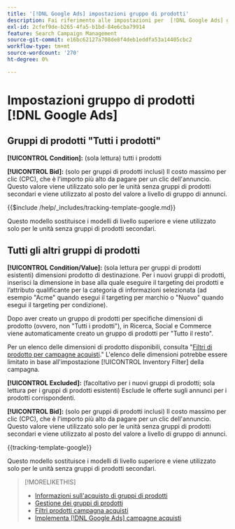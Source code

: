 ```yaml
---
title: '[!DNL Google Ads] impostazioni gruppo di prodotti'
description: Fai riferimento alle impostazioni per  [!DNL Google Ads] gruppi di prodotti acquisti.
exl-id: 2cfef9de-b265-4fa5-b1bd-84e6cba79914
feature: Search Campaign Management
source-git-commit: e16bc62127a708de8f4deb1eddfa53a14405cbc2
workflow-type: tm+mt
source-wordcount: '270'
ht-degree: 0%

---
```


# Impostazioni gruppo di prodotti [!DNL Google Ads]

## Gruppi di prodotti &quot;Tutti i prodotti&quot;

**[!UICONTROL Condition]:** (sola lettura) tutti i prodotti

**[!UICONTROL Bid]:** (solo per gruppi di prodotti inclusi) Il costo massimo per clic (CPC), che è l&#39;importo più alto da pagare per un clic dell&#39;annuncio. Questo valore viene utilizzato solo per le unità senza gruppi di prodotti secondari e viene utilizzato al posto del valore a livello di gruppo di annunci.

<!-- **[!UICONTROL Tracking Template]:** -->

{{$include /help/_includes/tracking-template-google.md}}

Questo modello sostituisce i modelli di livello superiore e viene utilizzato solo per le unità senza gruppi di prodotti secondari.

## Tutti gli altri gruppi di prodotti

**[!UICONTROL Condition/Value]:** (sola lettura per gruppi di prodotti esistenti) dimensioni prodotto di destinazione. Per i nuovi gruppi di prodotti, inserisci la dimensione in base alla quale eseguire il targeting dei prodotti e l’attributo qualificante per la categoria di informazioni selezionata (ad esempio &quot;Acme&quot; quando esegui il targeting per marchio o &quot;Nuovo&quot; quando esegui il targeting per condizione).

Dopo aver creato un gruppo di prodotti per specifiche dimensioni di prodotto (ovvero, non &quot;Tutti i prodotti&quot;), in Ricerca, Social e Commerce viene automaticamente creato un gruppo di prodotti per &quot;Tutto il resto&quot;.

Per un elenco delle dimensioni di prodotto disponibili, consulta &quot;[Filtri di prodotto per campagne acquisti](/help/search-social-commerce/campaign-management/campaigns/shopping-campaign-product-filters.md).&quot; L&#39;elenco delle dimensioni potrebbe essere limitato in base all&#39;impostazione [!UICONTROL Inventory Filter] della campagna.

**[!UICONTROL Excluded]:** (facoltativo per i nuovi gruppi di prodotti; sola lettura per i gruppi di prodotti esistenti) Esclude le offerte sugli annunci per i prodotti corrispondenti.

**[!UICONTROL Bid]:** (solo per gruppi di prodotti inclusi) Il costo massimo per clic (CPC), che è l&#39;importo più alto da pagare per un clic dell&#39;annuncio. Questo valore viene utilizzato solo per le unità senza gruppi di prodotti secondari e viene utilizzato al posto del valore a livello di gruppo di annunci.

<!-- **[!UICONTROL Tracking Template]:** -->

<!-- ExL can't handle the same include twice in the same file, so using a snippet for the second occurrence.

{{$include /help/_includes/tracking-template-google.md}}
-->

{{tracking-template-google}}

Questo modello sostituisce i modelli di livello superiore e viene utilizzato solo per le unità senza gruppi di prodotti secondari.

>[!MORELIKETHIS]
>
>* [Informazioni sull&#39;acquisto di gruppi di prodotti](product-group-about.md)
>* [Gestione dei gruppi di prodotti](product-group-manage.md)
>* [Filtri prodotti campagna acquisti](/help/search-social-commerce/campaign-management/campaigns/shopping-campaign-product-filters.md)
>* [Implementa [!DNL Google Ads] campagne acquisti](/help/search-social-commerce/campaign-management/special-campaign-types/google-shopping-campaigns.md)
